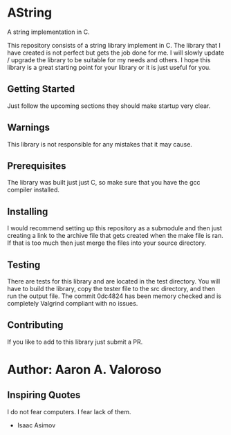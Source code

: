 # AString

A string implementation in C.

This repository consists of a string library implement in C. The library that I have 
created is not perfect but gets the job done for me. I will slowly update / upgrade
the library to be suitable for my needs and others. I hope this library is a great
starting point for your library or it is just useful for you. 

## Getting Started

Just follow the upcoming sections they should make startup very clear.

## Warnings

This library is not responsible for any mistakes that it may cause.

## Prerequisites

The library was built just just C, so make sure that you have the gcc compiler installed.

## Installing

I would recommend setting up this repository as a submodule and then just creating a link to
the archive file that gets created when the make file is ran. If that is too much then just
merge the files into your source directory. 

## Testing

There are tests for this library and are located in the test directory. You will have to build the library, copy the tester file to the src directory, and then run the output file. The commit 0dc4824 has been memory checked and is completely Valgrind compliant with no issues. 
 
 ## Contributing

If you like to add to this library just submit a PR. 

# Author: Aaron A. Valoroso


## Inspiring Quotes
I do not fear computers. I fear lack of them.

 - Isaac Asimov
